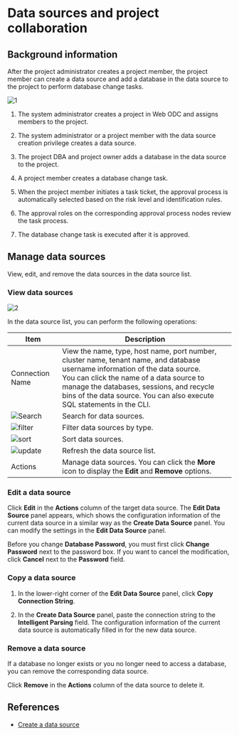 # Data sources and project collaboration

## Background information

After the project administrator creates a project member, the project member can create a data source and add a database in the data source to the project to perform database change tasks.

![1](https://obbusiness-private.oss-cn-shanghai.aliyuncs.com/doc/img/odc/420/connection-management/1EN.png)

1. The system administrator creates a project in Web ODC and assigns members to the project.

2. The system administrator or a project member with the data source creation privilege creates a data source.

3. The project DBA and project owner adds a database in the data source to the project.

4. A project member creates a database change task.

5. When the project member initiates a task ticket, the approval process is automatically selected based on the risk level and identification rules.

6. The approval roles on the corresponding approval process nodes review the task process.

7. The database change task is executed after it is approved.

## Manage data sources

View, edit, and remove the data sources in the data source list.

### View data sources

![2](https://obbusiness-private.oss-cn-shanghai.aliyuncs.com/doc/img/odc/421/en/data-source.png)

In the data source list, you can perform the following operations:

| Item | Description |
|--------|-------|
| Connection Name | View the name, type, host name, port number, cluster name, tenant name, and database username information of the data source. <br>You can click the name of a data source to manage the databases, sessions, and recycle bins of the data source. You can also execute SQL statements in the CLI.  |
| ![Search](https://obbusiness-private.oss-cn-shanghai.aliyuncs.com/doc/img/odc/icon/search.jpg) | Search for data sources.  |
| ![filter](https://obbusiness-private.oss-cn-shanghai.aliyuncs.com/doc/img/odc/icon/filter.jpg) | Filter data sources by type.  |
| ![sort](https://obbusiness-private.oss-cn-shanghai.aliyuncs.com/doc/img/odc/icon/sort.png) | Sort data sources.  |
| ![update](https://obbusiness-private.oss-cn-shanghai.aliyuncs.com/doc/img/odc/icon/refresh.jpg) | Refresh the data source list.  |
| Actions | Manage data sources. You can click the **More** icon to display the **Edit** and **Remove** options.  |

### Edit a data source

Click **Edit** in the **Actions** column of the target data source. The **Edit Data Source** panel appears, which shows the configuration information of the current data source in a similar way as the **Create Data Source** panel. You can modify the settings in the **Edit Data Source** panel.

Before you change **Database Password**, you must first click **Change Password** next to the password box. If you want to cancel the modification, click **Cancel** next to the **Password** field.

### Copy a data source

1. In the lower-right corner of the **Edit Data Source** panel, click **Copy Connection String**.

2. In the **Create Data Source** panel, paste the connection string to the **Intelligent Parsing** field. The configuration information of the current data source is automatically filled in for the new data source.

### Remove a data source

If a database no longer exists or you no longer need to access a database, you can remove the corresponding data source.

Click **Remove** in the **Actions** column of the data source to delete it.

## References

- [Create a data source](../400.connection-management/100.create-a-personal-connection.md)
